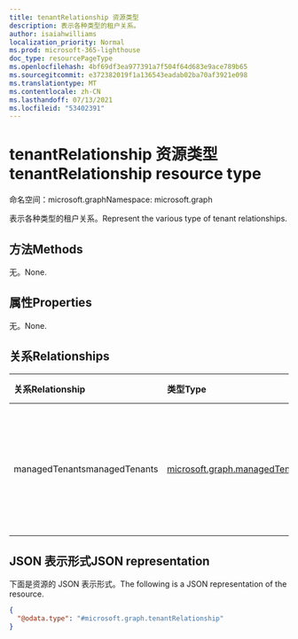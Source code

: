 ```yaml
---
title: tenantRelationship 资源类型
description: 表示各种类型的租户关系。
author: isaiahwilliams
localization_priority: Normal
ms.prod: microsoft-365-lighthouse
doc_type: resourcePageType
ms.openlocfilehash: 4bf69df3ea977391a7f504f64d683e9ace789b65
ms.sourcegitcommit: e372382019f1a136543eadab02ba70af3921e098
ms.translationtype: MT
ms.contentlocale: zh-CN
ms.lasthandoff: 07/13/2021
ms.locfileid: "53402391"
---
```

# <a name="tenantrelationship-resource-type"></a><span data-ttu-id="97dbc-103">tenantRelationship 资源类型</span><span class="sxs-lookup"><span data-stu-id="97dbc-103">tenantRelationship resource type</span></span>

<span data-ttu-id="97dbc-104">命名空间：microsoft.graph</span><span class="sxs-lookup"><span data-stu-id="97dbc-104">Namespace: microsoft.graph</span></span>

<span data-ttu-id="97dbc-105">表示各种类型的租户关系。</span><span class="sxs-lookup"><span data-stu-id="97dbc-105">Represent the various type of tenant relationships.</span></span>

## <a name="methods"></a><span data-ttu-id="97dbc-106">方法</span><span class="sxs-lookup"><span data-stu-id="97dbc-106">Methods</span></span>

<span data-ttu-id="97dbc-107">无。</span><span class="sxs-lookup"><span data-stu-id="97dbc-107">None.</span></span>

## <a name="properties"></a><span data-ttu-id="97dbc-108">属性</span><span class="sxs-lookup"><span data-stu-id="97dbc-108">Properties</span></span>

<span data-ttu-id="97dbc-109">无。</span><span class="sxs-lookup"><span data-stu-id="97dbc-109">None.</span></span>

## <a name="relationships"></a><span data-ttu-id="97dbc-110">关系</span><span class="sxs-lookup"><span data-stu-id="97dbc-110">Relationships</span></span>
|<span data-ttu-id="97dbc-111">关系</span><span class="sxs-lookup"><span data-stu-id="97dbc-111">Relationship</span></span>|<span data-ttu-id="97dbc-112">类型</span><span class="sxs-lookup"><span data-stu-id="97dbc-112">Type</span></span>|<span data-ttu-id="97dbc-113">说明</span><span class="sxs-lookup"><span data-stu-id="97dbc-113">Description</span></span>|
|:---|:---|:---|
|<span data-ttu-id="97dbc-114">managedTenants</span><span class="sxs-lookup"><span data-stu-id="97dbc-114">managedTenants</span></span>|[<span data-ttu-id="97dbc-115">microsoft.graph.managedTenants.managedTenant</span><span class="sxs-lookup"><span data-stu-id="97dbc-115">microsoft.graph.managedTenants.managedTenant</span></span>](../resources/managedtenants-managedtenant.md)|<span data-ttu-id="97dbc-116">可用于与多租户管理平台交互的操作。</span><span class="sxs-lookup"><span data-stu-id="97dbc-116">The operations available to interact with the multi-tenant management platform.</span></span>|

## <a name="json-representation"></a><span data-ttu-id="97dbc-117">JSON 表示形式</span><span class="sxs-lookup"><span data-stu-id="97dbc-117">JSON representation</span></span>
<span data-ttu-id="97dbc-118">下面是资源的 JSON 表示形式。</span><span class="sxs-lookup"><span data-stu-id="97dbc-118">The following is a JSON representation of the resource.</span></span>
<!-- {
  "blockType": "resource",
  "keyProperty": "id",
  "@odata.type": "microsoft.graph.tenantRelationship",
  "openType": false
}
-->
``` json
{
  "@odata.type": "#microsoft.graph.tenantRelationship"
}
```
